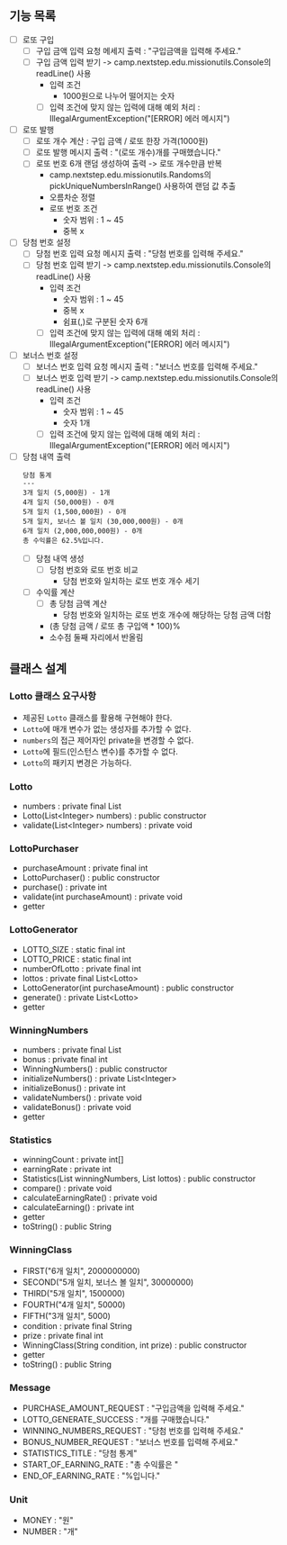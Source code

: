 ## 기능 목록
- [ ] 로또 구입
  - [ ] 구입 금액 입력 요청 메세지 출력 : "구입금액을 입력해 주세요."
  - [ ] 구입 금액 입력 받기 -> camp.nextstep.edu.missionutils.Console의 readLine() 사용
    - 입력 조건
      - 1000원으로 나누어 떨어지는 숫자
    - [ ] 입력 조건에 맞지 않는 입력에 대해 예외 처리 : IllegalArgumentException("[ERROR] 에러 메시지")
- [ ] 로또 발행
  - [ ] 로또 개수 계산 : 구입 금액 / 로또 한장 가격(1000원)
  - [ ] 로또 발행 메시지 출력 : "(로또 개수)개를 구매했습니다."
  - [ ] 로또 번호 6개 랜덤 생성하여 출력 -> 로또 개수만큼 반복
    - camp.nextstep.edu.missionutils.Randoms의 pickUniqueNumbersInRange() 사용하여 랜덤 값 추출
    - 오름차순 정렬
    - 로또 번호 조건
      - 숫자 범위 : 1 ~ 45
      - 중복 x
- [ ] 당첨 번호 설정
  - [ ] 당첨 번호 입력 요청 메시지 출력 : "당첨 번호를 입력해 주세요."
  - [ ] 당첨 번호 입력 받기 -> camp.nextstep.edu.missionutils.Console의 readLine() 사용
    - 입력 조건
        - 숫자 범위 : 1 ~ 45
        - 중복 x
        - 쉼표(,)로 구분된 숫자 6개
    - [ ] 입력 조건에 맞지 않는 입력에 대해 예외 처리 : IllegalArgumentException("[ERROR] 에러 메시지")
- [ ] 보너스 번호 설정
    - [ ] 보너스 번호 입력 요청 메시지 출력 : "보너스 번호를 입력해 주세요."
    - [ ] 보너스 번호 입력 받기 -> camp.nextstep.edu.missionutils.Console의 readLine() 사용
      - 입력 조건
        - 숫자 범위 : 1 ~ 45
        - 숫자 1개
      - [ ] 입력 조건에 맞지 않는 입력에 대해 예외 처리 : IllegalArgumentException("[ERROR] 에러 메시지")
- [ ] 당첨 내역 출력
     ```
    당첨 통계
    ---
    3개 일치 (5,000원) - 1개
    4개 일치 (50,000원) - 0개
    5개 일치 (1,500,000원) - 0개
    5개 일치, 보너스 볼 일치 (30,000,000원) - 0개
    6개 일치 (2,000,000,000원) - 0개
    총 수익률은 62.5%입니다.
     ```
  - [ ] 당첨 내역 생성
    - [ ] 당첨 번호와 로또 번호 비교
      - 당첨 번호와 일치하는 로또 번호 개수 세기
  - [ ] 수익률 계산
    - [ ] 총 당첨 금액 계산
      - 당첨 번호와 일치하는 로또 번호 개수에 해당하는 당첨 금액 더함
    - (총 당첨 금액 / 로또 총 구입액 * 100)%
    - 소수점 둘째 자리에서 반올림

## 클래스 설계
### Lotto 클래스 요구사항
- 제공된 `Lotto` 클래스를 활용해 구현해야 한다.
- `Lotto`에 매개 변수가 없는 생성자를 추가할 수 없다.
- `numbers`의 접근 제어자인 private을 변경할 수 없다.
- `Lotto`에 필드(인스턴스 변수)를 추가할 수 없다.
- `Lotto`의 패키지 변경은 가능하다.
### Lotto
- numbers : private final List<Integer>
- Lotto(List\<Integer> numbers) : public constructor
- validate(List\<Integer> numbers) : private void
### LottoPurchaser
- purchaseAmount : private final int
- LottoPurchaser() : public constructor
- purchase() : private int
- validate(int purchaseAmount) : private void
- getter
### LottoGenerator
- LOTTO_SIZE : static final int
- LOTTO_PRICE : static final int
- numberOfLotto : private final int
- lottos : private final List\<Lotto>
- LottoGenerator(int purchaseAmount) : public constructor
- generate() : private List\<Lotto> 
- getter
### WinningNumbers
- numbers : private final List<Integer>
- bonus : private final int
- WinningNumbers() : public constructor
- initializeNumbers() : private List\<Integer>
- initializeBonus() : private int
- validateNumbers() : private void
- validateBonus() : private void
- getter
### Statistics
- winningCount : private int[]
- earningRate : private int
- Statistics(List<Integer> winningNumbers, List<Lotto> lottos) : public constructor
- compare() : private void
- calculateEarningRate() : private void
- calculateEarning() : private int
- getter
- toString() : public String
### WinningClass
- FIRST("6개 일치", 2000000000)
- SECOND("5개 일치, 보너스 볼 일치", 30000000)
- THIRD("5개 일치", 1500000)
- FOURTH("4개 일치", 50000)
- FIFTH("3개 일치", 5000)
- condition : private final String
- prize : private final int
- WinningClass(String condition, int prize) : public constructor
- getter
- toString() : public String
### Message
- PURCHASE_AMOUNT_REQUEST :  "구입금액을 입력해 주세요."
- LOTTO_GENERATE_SUCCESS : "개를 구매했습니다."
- WINNING_NUMBERS_REQUEST : "당첨 번호를 입력해 주세요."
- BONUS_NUMBER_REQUEST : "보너스 번호를 입력해 주세요."
- STATISTICS_TITLE : "당첨 통계"
- START_OF_EARNING_RATE : "총 수익률은 "
- END_OF_EARNING_RATE : "%입니다."
### Unit
- MONEY : "원"
- NUMBER : "개"
